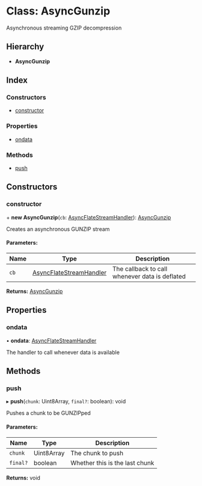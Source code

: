 # Class: AsyncGunzip

Asynchronous streaming GZIP decompression

## Hierarchy

* **AsyncGunzip**

## Index

### Constructors

* [constructor](asyncgunzip.md#constructor)

### Properties

* [ondata](asyncgunzip.md#ondata)

### Methods

* [push](asyncgunzip.md#push)

## Constructors

### constructor

\+ **new AsyncGunzip**(`cb`: [AsyncFlateStreamHandler](../README.md#asyncflatestreamhandler)): [AsyncGunzip](asyncgunzip.md)

Creates an asynchronous GUNZIP stream

#### Parameters:

Name | Type | Description |
------ | ------ | ------ |
`cb` | [AsyncFlateStreamHandler](../README.md#asyncflatestreamhandler) | The callback to call whenever data is deflated  |

**Returns:** [AsyncGunzip](asyncgunzip.md)

## Properties

### ondata

•  **ondata**: [AsyncFlateStreamHandler](../README.md#asyncflatestreamhandler)

The handler to call whenever data is available

## Methods

### push

▸ **push**(`chunk`: Uint8Array, `final?`: boolean): void

Pushes a chunk to be GUNZIPped

#### Parameters:

Name | Type | Description |
------ | ------ | ------ |
`chunk` | Uint8Array | The chunk to push |
`final?` | boolean | Whether this is the last chunk  |

**Returns:** void
